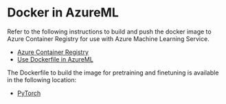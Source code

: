 # Docker in AzureML
Refer to the following instructions to build and push the docker image to Azure Container Registry for use with Azure Machine Learning Service.
* [Azure Container Registry](https://docs.microsoft.com/en-us/azure/container-registry/container-registry-get-started-docker-cli)
* [Use Dockerfile in AzureML](https://github.com/Azure/AzureML-Containers#how-to-run-an-azure-ml-experiment-using-your-own-dockerfile)

The Dockerfile to build the image for pretraining and finetuning is available in the following location:
* [PyTorch](../pretrain/PyTorch/docker/Dockerfile)

